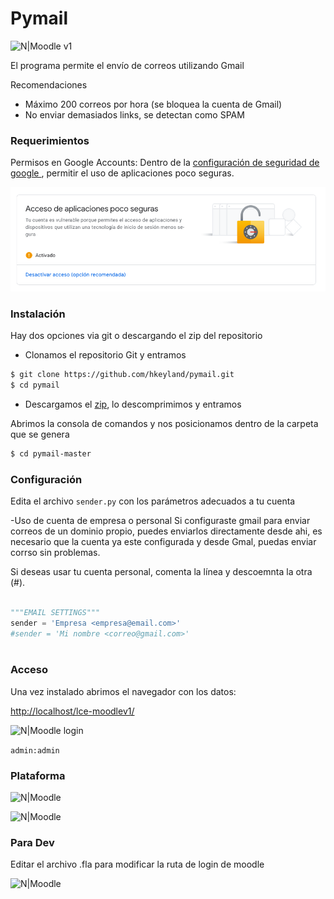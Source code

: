 # Pymail

![N|Moodle v1](./pantallas/home.png?raw=true "Title")

El programa permite el envío de correos utilizando Gmail

Recomendaciones
  - Máximo 200 correos por hora (se bloquea la cuenta de Gmail)
  - No enviar demasiados links, se detectan como SPAM


### Requerimientos

Permisos en Google Accounts:
Dentro de la [configuración de seguridad de google ](https://myaccount.google.com/security), permitir el uso de aplicaciones poco seguras.

![N|Habilitar ](./permisos.png?raw=true "Permisos")

### Instalación

Hay dos opciones via git o descargando el zip del repositorio

  - Clonamos el repositorio Git y entramos

```sh
$ git clone https://github.com/hkeyland/pymail.git
$ cd pymail
```

  - Descargamos el [zip](https://github.com/hkeyland/pymail/archive/master.zip), lo descomprimimos y entramos


Abrimos la consola de comandos y nos posicionamos dentro de la carpeta que se genera


```sh
$ cd pymail-master
```


### Configuración

Edita el archivo `sender.py` con los parámetros adecuados a tu cuenta 

  -Uso de cuenta de empresa o personal
Si configuraste gmail para enviar correos de un dominio propio, puedes enviarlos directamente desde ahi, es necesario que la cuenta ya este configurada y desde Gmal, puedas enviar corrso sin problemas.

Si deseas usar tu cuenta personal, comenta la línea y descoemnta la otra (#).
```python

"""EMAIL SETTINGS"""
sender = 'Empresa <empresa@email.com>'
#sender = 'Mi nombre <correo@gmail.com>'



```


### Acceso

Una vez instalado abrimos el navegador con los datos:

[http://localhost/lce-moodlev1/](http://localhost/lce-moodlev1/)


![N|Moodle login](./pantallas/login.png?raw=true "Title")

`
admin:admin
`



### Plataforma

![N|Moodle ](./pantallas/moodle.png?raw=true "Title")

![N|Moodle ](./pantallas/moodle-2.png?raw=true "Title")


### Para Dev

Editar el archivo .fla para modificar la ruta de login de moodle

![N|Moodle ](./pantallas/edit-fla-login.png?raw=true "Title")


